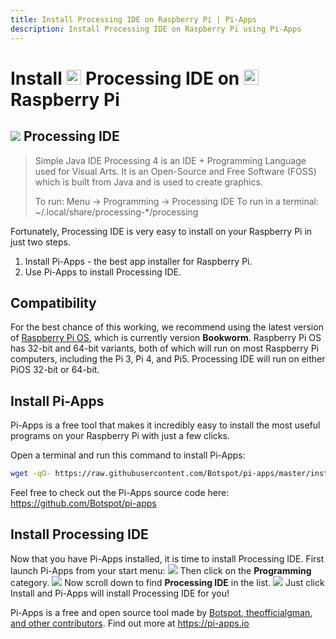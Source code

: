```yaml
---
title: Install Processing IDE on Raspberry Pi | Pi-Apps
description: Install Processing IDE on Raspberry Pi using Pi-Apps
---
```

<div class="simple-install-content content">

# Install <img src="/img/app-icons/Processing IDE/icon-64.png" height=24> Processing IDE on <img src=/img/other-icons/raspberrypi-icon.svg height=24> Raspberry Pi

## <img src="/img/app-icons/Processing IDE/icon-64.png"> Processing IDE
> Simple Java IDE
> Processing 4 is an IDE + Programming Language used for Visual Arts.
> It is an Open-Source and Free Software (FOSS) which is built from Java and is used to create graphics.
> 
> To run: Menu -> Programming -> Processing IDE
> To run in a terminal: ~/.local/share/processing-*/processing

Fortunately, Processing IDE is very easy to install on your Raspberry Pi in just two steps.
1. Install Pi-Apps - the best app installer for Raspberry Pi.
2. Use Pi-Apps to install Processing IDE.
</div>
<div class="simple-install-content content">

## Compatibility
For the best chance of this working, we recommend using the latest version of [Raspberry Pi OS](https://www.raspberrypi.com/software/), which is currently version **Bookworm**.
Raspberry Pi OS has 32-bit and 64-bit variants, both of which will run on most Raspberry Pi computers, including the Pi 3, Pi 4, and Pi5.
Processing IDE will run on either PiOS 32-bit or 64-bit.
</div>
<div class="simple-install-content content">

## Install Pi-Apps

Pi-Apps is a free tool that makes it incredibly easy to install the most useful programs on your Raspberry Pi with just a few clicks.

Open a terminal and run this command to install Pi-Apps:
```bash
wget -qO- https://raw.githubusercontent.com/Botspot/pi-apps/master/install | bash
```
Feel free to check out the Pi-Apps source code here: https://github.com/Botspot/pi-apps
</div>
<div class="simple-install-content content">

## Install Processing IDE

Now that you have Pi-Apps installed, it is time to install Processing IDE.
First launch Pi-Apps from your start menu:
<img src="/img/start-menu.png">
Then click on the <b>Programming</b> category.
<img src="/img/category-selections/Programming.png">
Now scroll down to find <b>Processing IDE</b> in the list.
<img src="/img/app-icons/Processing IDE/app-selection.png">
Just click Install and Pi-Apps will install Processing IDE for you!
</div>
<div class="simple-install-content content">

Pi-Apps is a free and open source tool made by [Botspot, theofficialgman, and other contributors](/about/#contributors). Find out more at https://pi-apps.io
</div>
